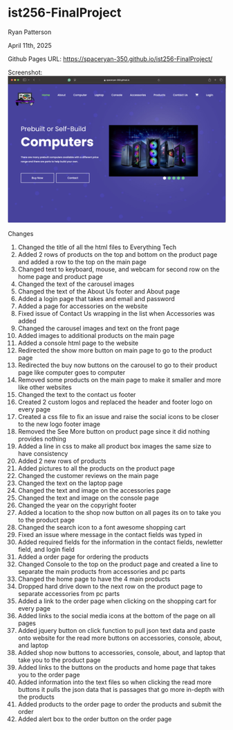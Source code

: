# ist256-FinalProject

Ryan Patterson

April 11th, 2025

Github Pages URL: https://spaceryan-350.github.io/ist256-FinalProject/

Screenshot:
![plot](FinalProject.png)

Changes

1. Changed the title of all the html files to Everything Tech
2. Added 2 rows of products on the top and bottom on the product page and added a row to the top on the main page
3. Changed text to keyboard, mouse, and webcam for second row on the home page and product page
4. Changed the text of the carousel images
5. Changed the text of the About Us footer and About page
6. Added a login page that takes and email and password
7. Added a page for accessories on the website
8. Fixed issue of Contact Us wrapping in the list when Accessories was added
9. Changed the carousel images and text on the front page
10. Added images to additional products on the main page
11. Added a console html page to the website
12. Redirected the show more button on main page to go to the product page
13. Redirected the buy now buttons on the carousel to go to their product page like computer goes to computer
14. Removed some products on the main page to make it smaller and more like other websites
15. Changed the text to the contact us footer
16. Created 2 custom logos and replaced the header and footer logo on every page
17. Created a css file to fix an issue and raise the social icons to be closer to the new logo footer image
18. Removed the See More button on product page since it did nothing provides nothing
19. Added a line in css to make all product box images the same size to have consistency
20. Added 2 new rows of products
21. Added pictures to all the products on the product page
22. Changed the customer reviews on the main page
23. Changed the text on the laptop page
24. Changed the text and image on the accessories page
25. Changed the text and image on the console page
26. Changed the year on the copyright footer
27. Added a location to the shop now button on all pages its on to take you to the product page
28. Changed the search icon to a font awesome shopping cart
29. Fixed an issue where message in the contact fields was typed in
30. Added required fields for the information in the contact fields, newletter field, and login field
31. Added a order page for ordering the products
32. Changed Console to the top on the product page and created a line to separate the main products from accessories and pc parts
33. Changed the home page to have the 4 main products
34. Dropped hard drive down to the next row on the product page to separate accessories from pc parts
35. Added a link to the order page when clicking on the shopping cart for every page
36. Added links to the social media icons at the bottom of the page on all pages
37. Added jquery button on click function to pull json text data and paste onto website for the read more buttons on accessories, console, about, and laptop
38. Added shop now buttons to accessories, console, about, and laptop that take you to the product page 
39. Added links to the buttons on the products and home page that takes you to the order page
40. Added information into the text files so when clicking the read more buttons it pulls the json data that is passages that go more in-depth with the products
41. Added products to the order page to order the products and submit the order
42. Added alert box to the order button on the order page

